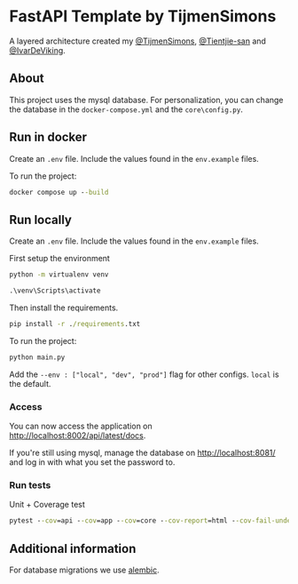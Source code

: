 # FastAPI Template by TijmenSimons

A layered architecture created my [@TijmenSimons](https://github.com/TijmenSimons/), [@Tientjie-san](https://github.com/tientjie-san/) and [@IvarDeViking](https://github.com/ivardeviking).

## About

This project uses the mysql database. For personalization, you can change the database in the `docker-compose.yml` and the `core\config.py`.

## Run in docker

Create an `.env` file. Include the values found in the `env.example` files.

To run the project:
```cmd
docker compose up --build
```

## Run locally

Create an `.env` file. Include the values found in the `env.example` files.

First setup the environment

```cmd
python -m virtualenv venv

.\venv\Scripts\activate
```

Then install the requirements.

```cmd
pip install -r ./requirements.txt
```

To run the project:

```cmd
python main.py
```

Add the `--env : ["local", "dev", "prod"]` flag for other configs. `local` is the default.

### Access

You can now access the application on [http://localhost:8002/api/latest/docs](http://localhost:8002/api/latest/docs).

If you're still using mysql, manage the database on [http://localhost:8081/](http://localhost:8081/) and log in with what you set the password to.

### Run tests

Unit + Coverage test

```cmd
pytest --cov=api --cov=app --cov=core --cov-report=html --cov-fail-under=85
```

## Additional information

For database migrations we use [alembic](https://alembic.sqlalchemy.org/en/latest/).
